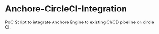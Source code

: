# Anchore-CircleCI-Integration
PoC Script to integrate Anchore Engine to existing CI/CD pipeline on circle CI.
